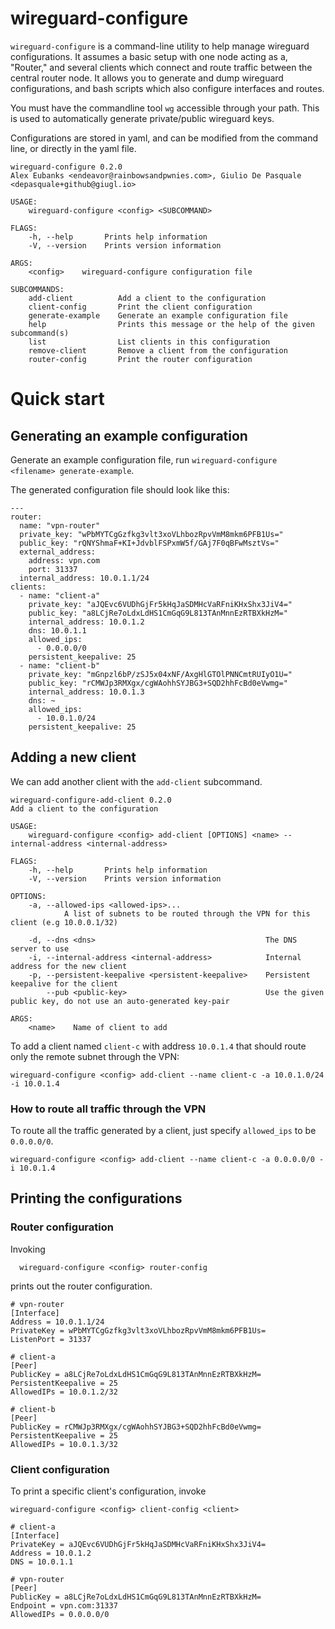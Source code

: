 # wireguard-configure

`wireguard-configure` is a command-line utility to help manage wireguard configurations. It assumes a basic setup with one node acting as a, "Router," and several clients which connect and route traffic between the central router node. It allows you to generate and dump wireguard configurations, and bash scripts which also configure interfaces and routes.

You must have the commandline tool `wg` accessible through your path. This is used to automatically generate private/public wireguard keys.

Configurations are stored in yaml, and can be modified from the command line, or directly in the yaml file.

```
wireguard-configure 0.2.0
Alex Eubanks <endeavor@rainbowsandpwnies.com>, Giulio De Pasquale <depasquale+github@giugl.io>

USAGE:
    wireguard-configure <config> <SUBCOMMAND>

FLAGS:
    -h, --help       Prints help information
    -V, --version    Prints version information

ARGS:
    <config>    wireguard-configure configuration file

SUBCOMMANDS:
    add-client          Add a client to the configuration
    client-config       Print the client configuration
    generate-example    Generate an example configuration file
    help                Prints this message or the help of the given subcommand(s)
    list                List clients in this configuration
    remove-client       Remove a client from the configuration
    router-config       Print the router configuration
```

# Quick start

## Generating an example configuration
Generate an example configuration file, run `wireguard-configure <filename> generate-example`.

The generated configuration file should look like this:

```
---
router:
  name: "vpn-router"
  private_key: "wPbMYTCgGzfkg3vlt3xoVLhbozRpvVmM8mkm6PFB1Us="
  public_key: "rQNYShmaF+KI+JdvblFSPxmW5f/GAj7F0qBFwMsztVs="
  external_address:
    address: vpn.com
    port: 31337
  internal_address: 10.0.1.1/24
clients:
  - name: "client-a"
    private_key: "aJQEvc6VUDhGjFr5kHqJaSDMHcVaRFniKHxShx3JiV4="
    public_key: "a8LCjRe7oLdxLdHS1CmGqG9L813TAnMnnEzRTBXkHzM="
    internal_address: 10.0.1.2
    dns: 10.0.1.1
    allowed_ips:
      - 0.0.0.0/0
    persistent_keepalive: 25
  - name: "client-b"
    private_key: "mGnpzl6bP/zSJ5x04xNF/AxgHlGTOlPNNCmtRUIyO1U="
    public_key: "rCMWJp3RMXgx/cgWAohhSYJBG3+SQD2hhFcBd0eVwmg="
    internal_address: 10.0.1.3
    dns: ~
    allowed_ips:
      - 10.0.1.0/24
    persistent_keepalive: 25
```

## Adding a new client

We can add another client with the `add-client` subcommand.

```
wireguard-configure-add-client 0.2.0
Add a client to the configuration

USAGE:
    wireguard-configure <config> add-client [OPTIONS] <name> --internal-address <internal-address>

FLAGS:
    -h, --help       Prints help information
    -V, --version    Prints version information

OPTIONS:
    -a, --allowed-ips <allowed-ips>...
            A list of subnets to be routed through the VPN for this client (e.g 10.0.0.1/32)

    -d, --dns <dns>                                      The DNS server to use
    -i, --internal-address <internal-address>            Internal address for the new client
    -p, --persistent-keepalive <persistent-keepalive>    Persistent keepalive for the client
        --pub <public-key>                               Use the given public key, do not use an auto-generated key-pair

ARGS:
    <name>    Name of client to add
```

To add a client named `client-c` with address `10.0.1.4` that should route only the remote subnet through the VPN:

    wireguard-configure <config> add-client --name client-c -a 10.0.1.0/24 -i 10.0.1.4

### How to route all traffic through the VPN

To route all the traffic generated by a client, just specify `allowed_ips` to be `0.0.0.0/0`.

    wireguard-configure <config> add-client --name client-c -a 0.0.0.0/0 -i 10.0.1.4


## Printing the configurations

### Router configuration

Invoking 
      
      wireguard-configure <config> router-config
    
prints out the router configuration.

```
# vpn-router
[Interface]
Address = 10.0.1.1/24
PrivateKey = wPbMYTCgGzfkg3vlt3xoVLhbozRpvVmM8mkm6PFB1Us=
ListenPort = 31337

# client-a
[Peer]
PublicKey = a8LCjRe7oLdxLdHS1CmGqG9L813TAnMnnEzRTBXkHzM=
PersistentKeepalive = 25
AllowedIPs = 10.0.1.2/32

# client-b
[Peer]
PublicKey = rCMWJp3RMXgx/cgWAohhSYJBG3+SQD2hhFcBd0eVwmg=
PersistentKeepalive = 25
AllowedIPs = 10.0.1.3/32
```

### Client configuration

To print a specific client's configuration, invoke

    wireguard-configure <config> client-config <client>

```
# client-a
[Interface]
PrivateKey = aJQEvc6VUDhGjFr5kHqJaSDMHcVaRFniKHxShx3JiV4=
Address = 10.0.1.2
DNS = 10.0.1.1

# vpn-router
[Peer]
PublicKey = a8LCjRe7oLdxLdHS1CmGqG9L813TAnMnnEzRTBXkHzM=
Endpoint = vpn.com:31337
AllowedIPs = 0.0.0.0/0
```
